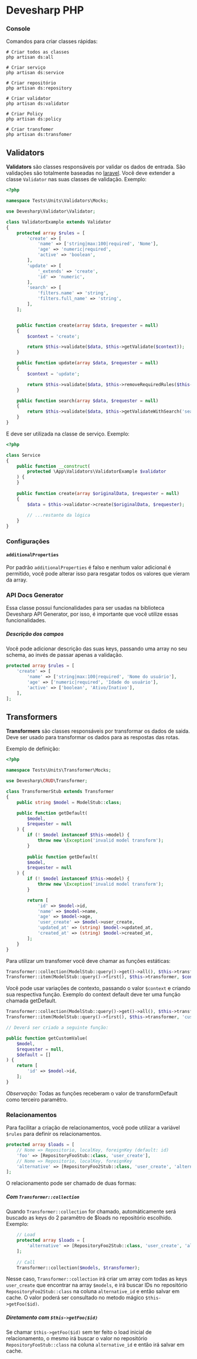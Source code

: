 # Devesharp PHP

### Console

Comandos para criar classes rápidas:

```shell script
# Criar todos as classes
php artisan ds:all 

# Criar serviço
php artisan ds:service

# Criar repositório
php artisan ds:repository

# Criar validator
php artisan ds:validator

# Criar Policy
php artisan ds:policy

# Criar transfomer
php artisan ds:transfomer 
```


## Validators

**Validators** são classes responsáveis por validar os dados de entrada. São validações são totalmente baseadas no [laravel](https://laravel.com/docs/9.x/validation).
Você deve extender a classe `Validator` nas suas classes de validação. Exemplo:

```php
<?php

namespace Tests\Units\Validators\Mocks;

use Devesharp\Validator\Validator;

class ValidatorExample extends Validator
{
    protected array $rules = [
        'create' => [
            'name' => ['string|max:100|required', 'Nome'],
            'age' => 'numeric|required',
            'active' => 'boolean',
        ],
        'update' => [
            '_extends' => 'create',
            'id' => 'numeric',
        ],
        'search' => [
            'filters.name' => 'string',
            'filters.full_name' => 'string',
        ],
    ];


    public function create(array $data, $requester = null)
    {
        $context = 'create';

        return $this->validate($data, $this->getValidate($context));
    }

    public function update(array $data, $requester = null)
    {
        $context = 'update';

        return $this->validate($data, $this->removeRequiredRules($this->getValidate($context)));
    }

    public function search(array $data, $requester = null)
    {
        return $this->validate($data, $this->getValidateWithSearch('search'));
    }
}
```

E deve ser utilizada na classe de serviço. Exemplo:

```php
<?php

class Service
{
    public function __construct(
        protected \App\Validators\ValidatorExample $validator
    ) {
    }
    
    public function create(array $originalData, $requester = null)
    {
        $data = $this->validator->create($originalData, $requester);
        
        // ...restante da lógica
    }
}
```

### Configurações

#### `additionalProperties`

Por padrão `additionalProperties` é falso e nenhum valor adicional é permitido, você pode alterar isso para resgatar todos os valores que vieram da array.

### API Docs Generator

Essa classe possui funcionalidades para ser usadas na biblioteca Devesharp API Generator, por isso, é importante que você utilize essas funcionalidades.

##### Descrição dos campos

Você pode adicionar descrição das suas keys, passando uma array no seu schema, ao invés de passar apenas a validação.

```php
protected array $rules = [
    'create' => [
        'name' => ['string|max:100|required', 'Nome do usuário'],
        'age' => ['numeric|required', 'Idade do usuário'],
        'active' => ['boolean', 'Ativo/Inativo'],
    ],
];
```

## Transformers

**Transformers** são classes responsáveis por transformar os dados de saida. Deve ser usado para transformar os dados para as respostas das rotas. 

Exemplo de definição:

```php
<?php

namespace Tests\Units\Transformer\Mocks;

use Devesharp\CRUD\Transformer;

class TransformerStub extends Transformer
{
    public string $model = ModelStub::class;

    public function getDefault(
        $model,
        $requester = null
    ) {
        if (! $model instanceof $this->model) {
            throw new \Exception('invalid model transform');
        }
        
        public function getDefault(
        $model,
        $requester = null
    ) {
        if (! $model instanceof $this->model) {
            throw new \Exception('invalid model transform');
        }

        return [
            'id' => $model->id,
            'name' => $model->name,
            'age' => $model->age,
            'user_create' => $model->user_create,
            'updated_at' => (string) $model->updated_at,
            'created_at' => (string) $model->created_at,
        ];
    }
}
```

Para utilizar um transfomer você deve chamar as funções estáticas:

```php
Transformer::collection(ModelStub::query()->get()->all(), $this->transformer, $context, $requester);
Transformer::item(ModelStub::query()->first(), $this->transformer, $context, $requester)
```

Você pode usar variações de contexto, passando o valor `$context` e criando sua respectiva função. Exemplo do context default deve ter uma função chamada getDefault.

```php
Transformer::collection(ModelStub::query()->get()->all(), $this->transformer, 'custom_value', $requester);
Transformer::item(ModelStub::query()->first(), $this->transformer, 'custom_value', $requester);

// Deverá ser criado a seguinte função:

public function getCustomValue(
    $model,
    $requester = null,
    $default = []
) {
    return [
        'id' => $model->id,
    ];
}
```

*Observação:* Todas as funções receberam o valor de transformDefault como terceiro paramêtro.

### Relacionamentos

Para facilitar a criação de relacionamentos, você pode utilizar a variável `$rules` para definir os relacionamentos.

```php 
protected array $loads = [
    // Nome => Repositorio, localKey, foreignKey (default: id)
    'foo' => [RepositoryFooStub::class, 'user_create'],
    // Nome => Repositorio, localKey, foreignKey
    'alternative' => [RepositoryFoo2Stub::class, 'user_create', 'alternative_id'],
];
```

O relacionamento pode ser chamado de duas formas:

##### Com `Transformer::collection`

Quando `Transformer::collection` for chamado, automáticamente será buscado as keys do 2 paramêtro de $loads no repositório escolhido. Exemplo:

```php
    // Load
    protected array $loads = [
        'alternative' => [RepositoryFoo2Stub::class, 'user_create', 'alternative_id'],
    ];
    
    // Call
    Transformer::collection($models, $transformer);
```

Nesse caso, `Transformer::collection` irá criar um array com todas as keys `user_create` que encontrar na array `$models`, e irá buscar IDs no repositório `RepositoryFoo2Stub::class` na coluna `alternative_id` e então salvar em cache.
O valor poderá ser consultado no metodo mágico `$this->getFoo($id)`.

##### Diretamento com `$this->getFoo($id)`

Se chamar `$this->getFoo($id)` sem ter feito o load inicial de relacionamento, o mesmo irá buscar o valor no repositório `RepositoryFooStub::class` na coluna `alternative_id` e então irá salvar em cache.